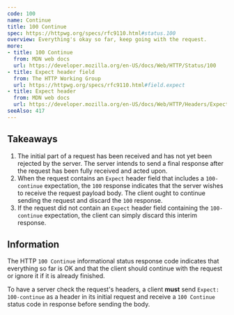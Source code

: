 ```yaml
---
code: 100
name: Continue
title: 100 Continue
spec: https://httpwg.org/specs/rfc9110.html#status.100
overview: Everything's okay so far, keep going with the request.
more:
- title: 100 Continue
  from: MDN web docs
  url: https://developer.mozilla.org/en-US/docs/Web/HTTP/Status/100
- title: Expect header field
  from: The HTTP Working Group
  url: https://httpwg.org/specs/rfc9110.html#field.expect
- title: Expect header
  from: MDN web docs
  url: https://developer.mozilla.org/en-US/docs/Web/HTTP/Headers/Expect
seeAlso: 417
---
```


## Takeaways

1. The initial part of a request has been received and has not yet been rejected by the server. The server intends to send a final response after the request has been fully received and acted upon.
1. When the request contains an `Expect` header field that includes a `100-continue` expectation, the `100` response indicates that the server wishes to receive the request payload body. The client ought to continue sending the request and discard the `100` response.
1. If the request did not contain an `Expect` header field containing the `100-continue` expectation, the client can simply discard this interim response.

## Information

The HTTP `100 Continue` informational status response code indicates that everything so far is OK and that the client should continue with the request or ignore it if it is already finished.

To have a server check the request's headers, a client **must** send `Expect: 100-continue` as a header in its initial request and receive a `100 Continue` status code in response before sending the body.
